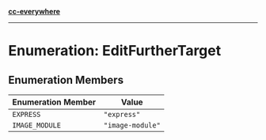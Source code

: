 [**cc-everywhere**](../../../../../index.md)

***

# Enumeration: EditFurtherTarget

## Enumeration Members

| Enumeration Member | Value |
| ------ | ------ |
| <a id="express"></a> `EXPRESS` | `"express"` |
| <a id="image_module"></a> `IMAGE_MODULE` | `"image-module"` |

